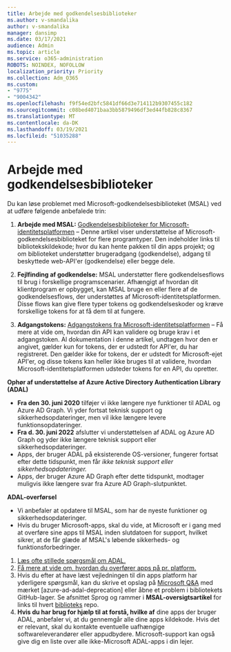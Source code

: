 ```yaml
---
title: Arbejde med godkendelsesbiblioteker
ms.author: v-smandalika
author: v-smandalika
manager: dansimp
ms.date: 03/17/2021
audience: Admin
ms.topic: article
ms.service: o365-administration
ROBOTS: NOINDEX, NOFOLLOW
localization_priority: Priority
ms.collection: Adm_O365
ms.custom:
- "9775"
- "9004342"
ms.openlocfilehash: f9f54ed2bfc5841df66d3e714112b9307455c182
ms.sourcegitcommit: c08bed4071baa3bb5879496df3ed44fb828c8367
ms.translationtype: MT
ms.contentlocale: da-DK
ms.lasthandoff: 03/19/2021
ms.locfileid: "51035288"
---
```

# <a name="working-with-authentication-libraries"></a>Arbejde med godkendelsesbiblioteker

Du kan løse problemet med Microsoft-godkendelsesbiblioteket (MSAL) ved at udføre følgende anbefalede trin:

1. **Arbejde med MSAL:** [Godkendelsesbiblioteker for Microsoft-identitetsplatformen](https://docs.microsoft.com/azure/active-directory/develop/reference-v2-libraries) – Denne artikel viser understøttelse af Microsoft-godkendelsesbiblioteket for flere programtyper. Den indeholder links til bibliotekskildekode; hvor du kan hente pakken til din apps projekt; og om biblioteket understøtter brugeradgang (godkendelse), adgang til beskyttede web-API'er (godkendelse) eller begge dele.

2. **Fejlfinding af godkendelse:** MSAL understøtter flere godkendelsesflows til brug i forskellige programscenarier. Afhængigt af hvordan dit klientprogram er opbygget, kan MSAL bruge en eller flere af de godkendelsesflows, der understøttes af Microsoft-identitetsplatformen. Disse flows kan give flere typer tokens og godkendelseskoder og kræve forskellige tokens for at få dem til at fungere.

3. **Adgangstokens:** [Adgangstokens fra Microsoft-identitetsplatformen](https://docs.microsoft.com/azure/active-directory/develop/access-tokens) – Få mere at vide om, hvordan din API kan validere og bruge krav i et adgangstoken. Al dokumentation i denne artikel, undtagen hvor den er angivet, gælder kun for tokens, der er udstedt for API'er, du har registreret. Den gælder ikke for tokens, der er udstedt for Microsoft-ejet API'er, og disse tokens kan heller ikke bruges til at validere, hvordan Microsoft-identitetsplatformen udsteder tokens for en API, du opretter.

**Ophør af understøttelse af Azure Active Directory Authentication Library (ADAL)**

- **Fra den 30. juni 2020** tilføjer vi ikke længere nye funktioner til ADAL og Azure AD Graph. Vi yder fortsat teknisk support og sikkerhedsopdateringer, men vil ikke længere levere funktionsopdateringer.
- **Fra d. 30. juni 2022** afslutter vi understøttelsen af ADAL og Azure AD Graph og yder ikke længere teknisk support eller sikkerhedsopdateringer.
- Apps, der bruger ADAL på eksisterende OS-versioner, fungerer fortsat efter dette tidspunkt, men får *ikke teknisk support eller sikkerhedsopdateringer.*
- Apps, der bruger Azure AD Graph efter dette tidspunkt, modtager muligvis ikke længere svar fra Azure AD Graph-slutpunktet.

**ADAL-overførsel**

- Vi anbefaler at opdatere til MSAL, som har de nyeste funktioner og sikkerhedsopdateringer.
- Hvis du bruger Microsoft-apps, skal du vide, at Microsoft er i gang med at overføre sine apps til MSAL inden slutdatoen for support, hvilket sikrer, at de får glæde af MSAL's løbende sikkerheds- og funktionsforbedringer.

1. [Læs ofte stillede spørgsmål om ADAL.](https://docs.microsoft.com/azure/active-directory/develop/msal-migration#frequently-asked-questions-faq)
2. [Få mere at vide om, hvordan du overfører apps på pr. platform.](https://docs.microsoft.com/azure/active-directory/develop/msal-migration#migration-guidance)
3. Hvis du efter at have læst vejledningen til din apps platform har yderligere spørgsmål, kan du skrive et opslag på [Microsoft Q&A](https://docs.microsoft.com/answers/topics/azure-ad-adal-deprecation.html) med mærket [azure-ad-adal-deprecation] eller åbne et problem i bibliotekets GitHub-lager. Se afsnittet Sprog og rammer i **MSAL-oversigtsartikel** for links til hvert [biblioteks](https://docs.microsoft.com/azure/active-directory/develop/msal-overview#languages-and-frameworks) repo.
4. **Hvis du har brug for hjælp til at forstå, hvilke af** dine apps der bruger ADAL, anbefaler vi, at du gennemgår alle dine apps kildekode. Hvis det er relevant, skal du kontakte eventuelle uafhængige softwareleverandører eller appudbydere. Microsoft-support kan også give dig en liste over alle ikke-Microsoft ADAL-apps i din lejer.







